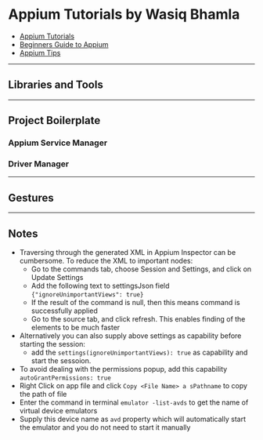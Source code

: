 # Appium Tutorials by Wasiq Bhamla

* [Appium Tutorials](https://www.youtube.com/playlist?list=PLdZJM6yxhZyTKa7l6J5MVnJv663Wd5D3y)
* [Beginners Guide to Appium](https://www.youtube.com/playlist?list=PLdZJM6yxhZySIufG_a_NQM9NWSvOVeAA4)
* [Appium Tips](https://www.youtube.com/playlist?list=PLdZJM6yxhZySpolLYlBl09Q5uoXEagOfO)

---

## Libraries and Tools

---

## Project Boilerplate

### Appium Service Manager

### Driver Manager

---

## Gestures



---

## Notes

* Traversing through the generated XML in Appium Inspector can be cumbersome. To reduce the XML to important nodes:
  * Go to the commands tab, choose Session and Settings, and click on Update Settings
  * Add the following text to settingsJson field `{"ignoreUnimportantViews": true}`
  * If the result of the command is null, then this means command is successfully applied
  * Go to the source tab, and click refresh. This enables finding of the elements to be much faster
* Alternatively you can also supply above settings as capability before starting the session:
  * add the `settings(ignoreUnimportantViews): true` as capability and start the sessoion.
* To avoid dealing with the permissions popup, add this capability `autoGrantPermissions: true`
* Right Click on app file and click `Copy <File Name> a sPathname` to copy the path of file
* Enter the command in terminal `emulator -list-avds` to get the name of virtual device emulators
* Supply this device name as `avd` property which will automatically start the emulator and you do not need to start it manually
